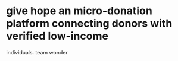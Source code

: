 # give hope an  micro-donation platform connecting donors with verified low-income
individuals. team wonder
